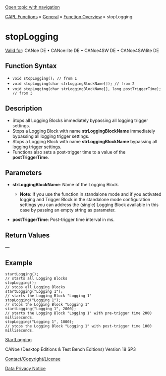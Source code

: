 [Open topic with navigation](../../../../../CANoeDEFamily.htm#Topics/CAPLFunctions/Other/Functions/CAPLfunctionStopLogging.md)

[CAPL Functions](../../CAPLfunctions.md) » [General](../CAPLGeneralStartPage.md) » [Function Overview](../CAPLfunctionsGeneralOverview.md) » stopLogging

# stopLogging

[Valid for](../../../Shared/FeatureAvailability.md): CANoe DE • CANoe:lite DE • CANoe4SW DE • CANoe4SW:lite DE

## Function Syntax

- `void stopLogging(); // from 1`
- `void stopLogging(char strLoggingBlockName[]); // from 2`
- `void stopLogging(char strLoggingBlockName[], long postTriggerTime); // from 3`

## Description

- Stops all Logging Blocks immediately bypassing all logging trigger settings.
- Stops a Logging Block with name **strLoggingBlockName** immediately bypassing all logging trigger settings.
- Stops a Logging Block with name **strLoggingBlockName** bypassing all logging trigger settings.
- Functions also sets a post-trigger time to a value of the **postTriggerTime**.

## Parameters

- **strLoggingBlockName**: Name of the Logging Block.
  - **Note**: If you use the function in standalone mode and if you activated logging and Trigger Block in the standalone mode configuration settings you can address the (single) Logging Block available in this case by passing an empty string as parameter.

- **postTriggerTime**: Post-trigger time interval in ms.

## Return Values

—

## Example

```plaintext
startLogging();
// starts all Logging Blocks
stopLogging();
// stops all Logging Blocks
startLogging("Logging 1");
// starts the Logging Block "Logging 1"
stopLogging("Logging 1");
// stops the Logging Block "Logging 1"
startLogging("Logging 1", 2000);
// starts the Logging Block "Logging 1" with pre-trigger time 2000 milliseconds.
stopLogging("Logging 1", 1000);
// stops the Logging Block "Logging 1" with post-trigger time 1000 milliseconds.
```

[StartLogging](CAPLfunctionStartLogging.md)

CANoe (Desktop Editions & Test Bench Editions) Version 18 SP3

[Contact/Copyright/License](../../../Shared/ContactCopyrightLicense.md)

[Data Privacy Notice](https://www.vector.com/int/en/company/get-info/privacy-policy/)
